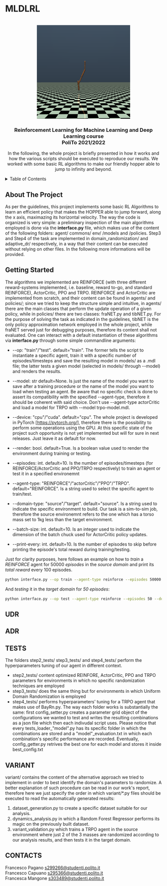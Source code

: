 # MLDLRL
<div id="top"></div>

<br />
<div align="center">
  <a href="https://github.com/wibox/MLDLRL">
    <img src="logo/logo.png" alt="Logo" width="300" height="300">
  </a>

  <h3 align="center">Reinforcement Learning for Machine Learning and Deep Learning course <br /> PoliTo 2021/2022</h3>

  <p align="center">
    In the following, the whole project is briefly presented in how it works and how the various scripts should be executed to reproduce our results. We worked with some basic RL algorithms to make our friendly hopper able to jump to infinity and beyond.
  </p>
</div>

<!-- TABLE OF CONTENTS -->
<details>
  <summary>Table of Contents</summary>
  <ol>
    <li><a href="#about-the-project">About The Project</a></li>
    <li><a href="#getting-started">Getting Started</a></li>
    <li><a href="#udr">Uniform Domain Randomization</a></li>
    <li><a href="#adr">Adaptive Domain Randomization</a></li>
    <li><a href="#tests">Tests</a></li>
    <li><a href="#variant">Variant</a></li>
    <li><a href="#contact">Contacts</a></li>
  </ol>
</details>

<!-- ABOUT THE PROJECT -->
## About The Project
As per the guidelines, this project implements some basic RL Algorithms to learn an efficient policy that makes the HOPPER able to jump forward, along the x axis, maximazing its horizontal velocity. The way the code is organized is very simple: a preliminary inspection of the main algorithms employed is done via the **interface.py** file, which makes use of the content of the following folders: agent/ commons/ env/ /models and /policies. Step3 and Step4 of the task are implemented in domain_randomization/ and adaptive_dr/ respectively, in a way that their content can be executed without relying  on other files. In the following more informations will be provided.

<!-- GETTING STARTED -->
## Getting Started
The algorithms we implemented are REINFORCE (with three different reward-systems implemented, i.e. baseline, reward to-go, and standard REINFORCE), ActorCritic, PPO and TRPO. REINFORCE and ActorCritic are implemented from scratch, and their content can be found in agents/ and policies/; since we tried to keep the structure simple and intuitive, in agents/ there are the main classes that perform the update operation of a given policy, while in policies/ there are two classes: fraNET.py and tibNET.py. For the purpose of solving the task as indicated in the guidelines, tibNET is the only policy approximation network employed in the whole project, while fraNET served just for debugging purposes, therefore its content shall not evaluated. One can interact with a default instantiation of these algorithms via **interface.py** through some simple commandline arguments:


  * --op: "train"/"test". default="train". The former tells the script to instantiate a specific agent, train it with a specific number of episodes/timesteps and save the resulting model in models/ as a .mdl file; the latter tests a given model (selected in models/ through --model) and renders the results.

  * --model: str default=None. Is just the name of the model you want to save after a training procedure or the name of the model you want to load when testing an agent. Be aware that no specific check is done to assert its compatibility with the specified --agent-type, therefore it should be coherent with said choice. Don't use --agent-type actorCritic and load a model for TRPO with --model trpo-model.mdl.

  * --device: "cpu"/"cuda". default="cpu". The whole project is developed in PyTorch [https://pytorch.org/], therefore there is the possibility to perform some operations using the GPU. At this specific state of the project such opportunity is not yet implemented but will for sure in next releases. Just leave it as default for now.

  * --render: bool. default=True. Is a boolean value used to render the environment during training or testing.


  * --episodes: int. default=10. Is the number of episodes/timesteps (for REINFORCE/ActorCritic and PPO/TRPO respectively) to train an agent or test it in a specified environemnt


  * --agent-type: "REINFORCE"/"actorCritic"/"PPO"/"TRPO". default="REINFORCE". Is a string used to select the specific agent to train/test.


  * --domain-type: "source"/"target". default="source". Is a string used to indicate the specific environment to build. Our task is a sim-to-sim job, therefore the source environemnt refers to the one which has a torso mass set to 1kg less than the target environment.


  * --batch-size: int. default=10. Is an integer used to indicate the dimension of the batch chuck used for ActorCritic policy updates.


  * --print-every: int. default=10. Is the number of episodes to skip before printing the episode's total reward during training/testing.



Just for clarity purposes, here follows an example on how to _train_ a _REINFORCE_ agent for 50000 _episodes_ in the _source domain_ and print its _total reward_ every 100 episodes.
```sh
python interface.py --op train --agent-type reinforce --episodes 50000 --domain-type source --print-every 100
```
And _testing_ it in the _target domain_ for _50 episodes_:
```sh
python interface.py --op test --agent-type reinforce --episodes 50 --domain-type target --render --model reinforce-model.mdl
```

<!-- UDR -->
## UDR

<!-- ADR -->
## ADR

<!-- TESTS -->
## TESTS
The folders step2_tests/ step3_tests/ and step4_tests/ perform the hyperparameters tuning of our agent in different context.
* step2_tests/ content optimized REINFORE, ActorCritic, PPO and TRPO parameters for environments in which no specific randomization techniques are employed
* step3_tests/ does the same thing but for environments in which Uniform Domain Randomization is employed
* step4_tests/ performs hyperparameters' tuning for a TRPO agent that makes use of BayRn.py.
The way each folder works is substantially the same: first config_setter.py creates a parameter grid object of the configurations we wanted to test and writes the resulting combinations as a json file which then each indivudal script uses. Please notice that every tests_loader_"model".py has its specific folder in which the combinations are stored and a "model"_evaluation.txt in which each combination's specific performance are recorded. Eventually, config_getter.py retrives the best one for each model and stores it inside best_config.txt 
<!-- VARIANT -->
## VARIANT
variant/ contains the content of the alternative approach we tried to implement in order to best identify the domain's parameters to randomize. A better explanation of such procedure can be read in our work's report, therefore here we just specify the order in which variant/*.py files should be executed to read the automatically generated results:

<ol>
<li>dataset_generation.py to create a specific dataset suitable for our analysis.</li>
<li>dynamics_analysis.py in which a Random Forest Regressor performs its magic on the previously built dataset.</li>
<li>
variant_validation.py which trains a TRPO agent in the source environment where just 2 of the 3 masses are randomized according to our analysis results, and then tests it in the target domain.
</li>
</ol>

<!-- CONTACTS -->
## CONTACTS
Francesco Pagano  s299266@studenti.polito.it <br />
Francesco Capuano  s295366@studenti.polito.it <br />
Francesca Mangone  s303489@studenti.polito.it